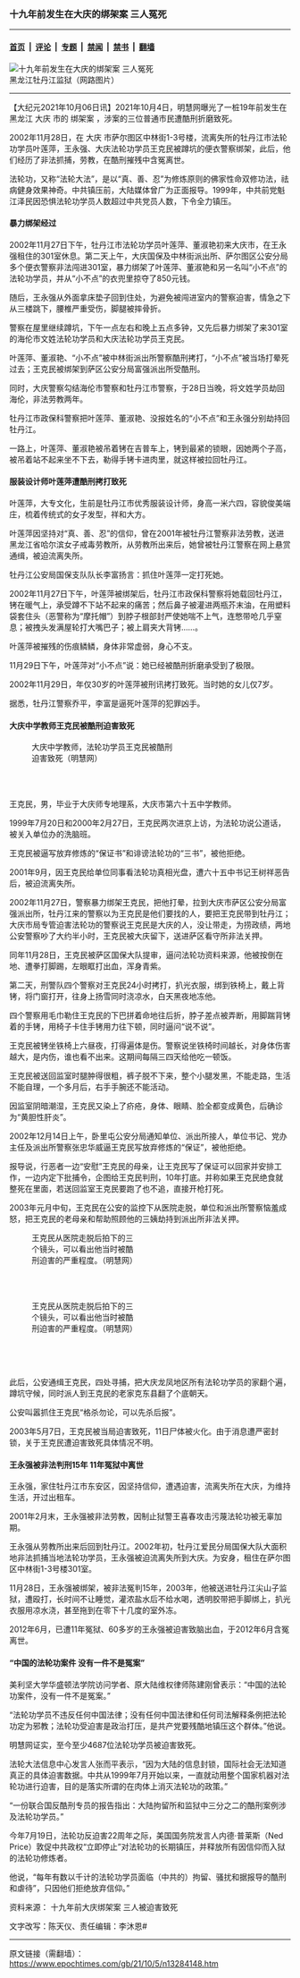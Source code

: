 ### 十九年前发生在大庆的绑架案 三人冤死

---

#### [首页](../../../..?n13284148) &nbsp;|&nbsp; [评论](../../../../../epoch-comment?n13284148) &nbsp;|&nbsp; [专题](../../../../../epoch-special?n13284148) &nbsp;|&nbsp; [禁闻](../../../../../epoch-news?n13284148) &nbsp;|&nbsp; [禁书](../../../../../books?n13284148) &nbsp;|&nbsp; [翻墙](https://github.com/gfw-breaker/nogfw/blob/master/README.md?n13284148)


<div><img alt="十九年前发生在大庆的绑架案 三人冤死" class="attachment-djy_600_400 size-djy_600_400 wp-post-image" src="https://i.epochtimes.com/assets/uploads/2021/10/id13284246-2011-5-15-minghui-mudanjiangjail-mdjjy3-600x400.jpeg"/>
<div class="caption">
 黑龙江牡丹江监狱（网路图片）
</div></div><hr/><div class="post_content" id="artbody" itemprop="articleBody">
 <!-- article content begin -->
 <p>
  【大纪元2021年10月06日讯】2021年10月4日，明慧网曝光了一桩19年前发生在黑龙江
  <ok href="https://www.epochtimes.com/gb/tag/%E5%A4%A7%E5%BA%86.html">
   大庆
  </ok>
  市的
  <ok href="https://www.epochtimes.com/gb/tag/%E7%BB%91%E6%9E%B6%E6%A1%88.html">
   绑架案
  </ok>
  ，涉案的三位普通市民遭酷刑折磨致死。
 </p>
 <p>
  2002年11月28日，在
  <ok href="https://www.epochtimes.com/gb/tag/%E5%A4%A7%E5%BA%86.html">
   大庆
  </ok>
  市萨尔图区中林街1-3号楼，流离失所的牡丹江市法轮功学员叶莲萍，王永强、大庆法轮功学员王克民被蹲坑的便衣警察绑架，此后，他们经历了非法抓捕，劳教，在酷刑摧残中含冤离世。
 </p>
 <p>
  法轮功，又称“法轮大法”，是以“真、善、忍”为修炼原则的佛家性命双修功法，祛病健身效果神奇。中共镇压前，大陆媒体曾广为正面报导。1999年，中共前党魁江泽民因恐惧法轮功学员人数超过中共党员人数，下令全力镇压。
 </p>
 <h4>
  暴力绑架经过
 </h4>
 <p>
  2002年11月27日下午，牡丹江市法轮功学员叶莲萍、董淑艳初来大庆市，在王永强租住的301室休息。第二天上午，大庆国保及中林街派出所、萨尔图区公安分局多个便衣警察非法闯进301室，暴力绑架了叶莲萍、董淑艳和另一名叫“小不点”的法轮功学员，并从“小不点”的衣兜里掠夺了850元钱。
 </p>
 <p>
  随后，王永强从外面拿床垫子回到住处，为避免被闯进室内的警察迫害，情急之下从三楼跳下，腰椎严重受伤，脚腿被摔骨折。
 </p>
 <p>
  警察在屋里继续蹲坑，下午一点左右和晚上五点多钟，又先后暴力绑架了来301室的海伦市文姓法轮功学员和大庆法轮功学员王克民。
 </p>
 <p>
  叶莲萍、董淑艳、“小不点”被中林街派出所警察酷刑拷打，“小不点”被当场打晕死过去；王克民被绑架到萨区公安分局富强派出所受酷刑。
 </p>
 <p>
  同时，大庆警察勾结海伦市警察和牡丹江市警察，于28日当晚，将文姓学员劫回海伦，非法劳教两年。
 </p>
 <p>
  牡丹江市政保科警察把叶莲萍、董淑艳、没报姓名的“小不点”和王永强分别劫持回牡丹江。
 </p>
 <p>
  一路上，叶莲萍、董淑艳被吊着铐在吉普车上，铐到最紧的锁眼，因她两个子高，被吊着站不起来坐不下去，勒得手铐卡进肉里，就这样被拉回牡丹江。
 </p>
 <h4>
  服装设计师叶莲萍遭酷刑拷打致死
 </h4>
 <p>
  叶莲萍，大专文化，生前是牡丹江市优秀服装设计师，身高一米六四，容貌俊美端庄，梳着传统式的女子发型，祥和大方。
 </p>
 <p>
  叶莲萍因坚持对“真、善、忍”的信仰，曾在2001年被牡丹江警察非法劳教，送进黑龙江省哈尔滨女子戒毒劳教所，从劳教所出来后，她曾被牡丹江警察在网上悬赏通缉，被迫流离失所。
 </p>
 <p>
  牡丹江公安局国保支队队长李富扬言：抓住叶莲萍一定打死她。
 </p>
 <p>
  2002年11月27日下午，叶莲萍被绑架后，牡丹江市政保科警察将她载回牡丹江，铐在暖气上，承受蹲不下站不起来的痛苦；然后鼻子被灌进两瓶芥末油，在用塑料袋套住头（恶警称为“摩托帽”）到脖子根部封严使她喘不上气，连憋带呛几乎窒息；被拽头发满屋轮打大嘴巴子；被上肩夹大背铐……。
 </p>
 <p>
  叶莲萍被摧残的伤痕鳞鳞，身体非常虚弱，身心不支。
 </p>
 <p>
  11月29日下午，叶莲萍对“小不点”说：她已经被酷刑折磨承受到了极限。
 </p>
 <p>
  2002年11月29日，年仅30岁的叶莲萍被刑讯拷打致死。当时她的女儿仅7岁。
 </p>
 <p>
  据悉，牡丹江警察乔平，李富是逼死叶莲萍的犯罪凶手。
 </p>
 <h4>
  大庆中学教师王克民被酷刑迫害致死
 </h4>
 <figure aria-describedby="caption-attachment-13284189" class="wp-caption aligncenter" id="attachment_13284189" style="width: 264px">
  <ok href="https://i.epochtimes.com/assets/uploads/2021/10/id13284189-2021-10-3-daqing-wang-keming_01.jpeg" target="_blank">
   <img alt="" class="size-full wp-image-13284189" src="https://i.epochtimes.com/assets/uploads/2021/10/id13284189-2021-10-3-daqing-wang-keming_01.jpeg"/>
  </ok>
  <br/><figcaption class="wp-caption-text" id="caption-attachment-13284189">
   大庆中学教师，法轮功学员王克民被酷刑迫害致死（明慧网）
  </figcaption><br/>
 </figure><br/>
 <p>
  王克民，男，毕业于大庆师专地理系，大庆市第六十五中学教师。
 </p>
 <p>
  1999年7月20日和2000年2月27日，王克民两次进京上访，为法轮功说公道话，被关入单位办的洗脑班。
 </p>
 <p>
  王克民被逼写放弃修炼的“保证书”和诽谤法轮功的“三书”，被他拒绝。
 </p>
 <p>
  2001年9月，因王克民给单位同事看法轮功真相光盘，遭六十五中书记王树祥恶告后，被迫流离失所。
 </p>
 <p>
  2002年11月27日，警察暴力绑架王克民，把他打晕，拉到大庆市萨区公安分局富强派出所，牡丹江来的警察以为王克民是他们要找的人，要把王克民带到牡丹江；大庆市局专管迫害法轮功的警察说王克民是大庆的人，没让带走，为捞政绩，两地公安警察吵了大约半小时，王克民被大庆留下，送进萨区看守所非法关押。
 </p>
 <p>
  同年11月28日，王克民被萨区国保大队提审，逼问法轮功资料来源，他被按倒在地、遭拳打脚踢，左眼眶打出血，浑身青紫。
 </p>
 <p>
  第二天，刑警队四个警察对王克民24小时拷打，扒光衣服，绑到铁椅上，戴上背铐，将门窗打开，往身上扬雪同时浇凉水，白天黑夜地冻他。
 </p>
 <p>
  四个警察用毛巾勒住王克民的下巴拼着命地往后折，脖子差点被弄断，用脚踹背铐着的手铐，用椅子卡住手铐用力往下顿，同时逼问“说不说”。
 </p>
 <p>
  王克民被铐坐铁椅上六昼夜，打得遍体是伤。警察说坐铁椅时间越长，对身体伤害越大，是内伤，谁也看不出来。这期间每隔三四天给他吃一顿饭。
 </p>
 <p>
  王克民被送回监室时腿肿得很粗，裤子脱不下来，整个小腿发黑，不能走路，生活不能自理，一个多月后，右手手腕还不能活动。
 </p>
 <p>
  因监室阴暗潮湿，王克民又染上了疥疮，身体、眼睛、脸全都变成黄色，后确诊为“黄胆性肝炎”。
 </p>
 <p>
  2002年12月14日上午，卧里屯公安分局通知单位、派出所接人，单位书记、党办主任及派出所警察张忠华威逼王克民写放弃修炼的“保证”，被他拒绝。
 </p>
 <p>
  报导说，行恶者一边“安慰”王克民的母亲，让王克民写了保证可以回家并安排工作，一边内定下批捕令，企图给王克民判刑，10年打底。并称如果王克民绝食就整死在里面，若送回监室王克民要跑了也不追，直接开枪打死。
 </p>
 <p>
  2003年元月中旬，王克民在公安的监控下从医院走脱，单位和派出所警察恼羞成怒，把王克民的老母亲和帮助照顾他的三姨劫持到派出所非法关押。
 </p>
 <figure aria-describedby="caption-attachment-13284224" class="wp-caption aligncenter" id="attachment_13284224" style="width: 189px">
  <ok href="https://i.epochtimes.com/assets/uploads/2021/10/id13284224-2021-10-3-daqing-wang-keming_02.jpeg" target="_blank">
   <img alt="" class="size-full wp-image-13284224" src="https://i.epochtimes.com/assets/uploads/2021/10/id13284224-2021-10-3-daqing-wang-keming_02.jpeg"/>
  </ok>
  <br/><figcaption class="wp-caption-text" id="caption-attachment-13284224">
   王克民从医院走脱后拍下的三个镜头，可以看出他当时被酷刑迫害的严重程度。（明慧网）
  </figcaption><br/>
 </figure><br/>
 <figure aria-describedby="caption-attachment-13284227" class="wp-caption aligncenter" id="attachment_13284227" style="width: 189px">
  <ok href="https://i.epochtimes.com/assets/uploads/2021/10/id13284227-2021-10-3-daqing-wang-keming_03.jpeg" target="_blank">
   <img alt="" class="size-full wp-image-13284227" src="https://i.epochtimes.com/assets/uploads/2021/10/id13284227-2021-10-3-daqing-wang-keming_03.jpeg"/>
  </ok>
  <br/><figcaption class="wp-caption-text" id="caption-attachment-13284227">
   王克民从医院走脱后拍下的三个镜头，可以看出他当时被酷刑迫害的严重程度。（明慧网）
  </figcaption><br/>
 </figure><br/>
 <p>
  <ok href="https://i.epochtimes.com/assets/uploads/2021/10/id13284231-2021-10-3-daqing-wang-keming_04.jpeg">
   <img alt="" class="size-large wp-image-13284231 aligncenter" src="https://i.epochtimes.com/assets/uploads/2021/10/id13284231-2021-10-3-daqing-wang-keming_04.jpeg"/>
  </ok>
 </p>
 <p>
  此后，公安通缉王克民，四处寻捕，把大庆龙凤地区所有法轮功学员的家翻个遍，蹲坑守候，同时派人到王克民的老家克东县翻了个底朝天。
 </p>
 <p>
  公安叫嚣抓住王克民“格杀勿论，可以先杀后报”。
 </p>
 <p>
  2003年5月7日，王克民被当局迫害致死，11日尸体被火化。由于消息遭严密封锁，关于王克民遭迫害致死具体情况不明。
 </p>
 <h4>
  王永强被非法判刑15年 11年冤狱中离世
 </h4>
 <p>
  王永强，家住牡丹江市东安区，因坚持信仰，遭遇迫害，流离失所在大庆，为维持生活，开过出租车。
 </p>
 <p>
  2001年2月末，王永强被非法劳教，因制止狱警王喜春攻击污蔑法轮功被无辜加期。
 </p>
 <p>
  王永强从劳教所出来后回到牡丹江。2002年初，牡丹江爱民分局国保大队大面积地非法抓捕当地法轮功学员，王永强被迫流离失所到大庆。为安身，租住在萨尔图区中林街1-3号楼301室。
 </p>
 <p>
  11月28日，王永强被绑架，被非法冤判15年，2003年，他被送进牡丹江尖山子监狱，遭殴打，长时间不让睡觉，灌浓盐水后不给水喝，透明胶带把手脚绑上，扒光衣服用凉水浇，甚至拖到在零下十几度的室外冻。
 </p>
 <p>
  2012年6月，已遭11年冤狱、60多岁的王永强被迫害致脑出血，于2012年6月含冤离世。
 </p>
 <h4>
  “中国的法轮功案件 没有一件不是冤案”
 </h4>
 <p>
  美利坚大学华盛顿法学院访问学者、原大陆维权律师陈建刚曾表示：“中国的法轮功案件，没有一件不是冤案。”
 </p>
 <p>
  “法轮功学员不违反任何中国法律；没有任何中国法律和任何司法解释条例把法轮功定为邪教；法轮功受迫害是政治打压，是共产党要残酷地镇压这个群体。”他说。
 </p>
 <p>
  明慧网证实，至今至少4687位法轮功学员被迫害致死。
 </p>
 <p>
  法轮大法信息中心发言人张而平表示，“因为大陆的信息封锁，国际社会无法知道真正的具体迫害数据。中共从1999年7月开始以来，一直就动用整个国家机器对法轮功进行迫害，目的是落实所谓的在肉体上消灭法轮功的政策。”
 </p>
 <p>
  “一份联合国反酷刑专员的报告指出：大陆拘留所和监狱中三分之二的酷刑案例涉及法轮功学员。”
 </p>
 <p>
  今年7月19日，法轮功反迫害22周年之际，美国国务院发言人内德‧普莱斯（Ned Price）敦促中共政权“立即停止”对法轮功的长期镇压，并释放所有因信仰而入狱的法轮功修炼者。
 </p>
 <p>
  他说，“每年有数以千计的法轮功学员面临（中共的）拘留、骚扰和据报导的酷刑和虐待”，只因他们拒绝放弃信仰。”
 </p>
 <p>
  资料来源：
  <ok href="https://www.minghui.org/mh/articles/2021/10/4/%E5%8D%81%E4%B9%9D%E5%B9%B4%E5%89%8D%E5%A4%A7%E5%BA%86%E7%BB%91%E6%9E%B6%E6%A1%88-%E4%B8%89%E4%BA%BA%E8%A2%AB%E8%BF%AB%E5%AE%B3%E8%87%B4%E6%AD%BB-432162.html">
   十九年前大庆绑架案 三人被迫害致死
  </ok>
 </p>
 <p>
  文字改写：陈天仪、责任编辑：李沐恩#
 </p>
 <!-- article content end -->
 <div id="below_article_ad">
 </div>
</div>


---

原文链接（需翻墙）：https://www.epochtimes.com/gb/21/10/5/n13284148.htm